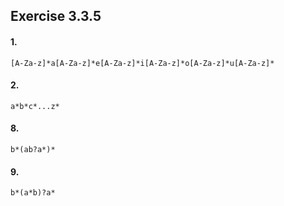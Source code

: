 ## Exercise 3.3.5

#### 1. 
```
[A-Za-z]*a[A-Za-z]*e[A-Za-z]*i[A-Za-z]*o[A-Za-z]*u[A-Za-z]*
```
#### 2.
```
a*b*c*...z*
```
#### 8.
```
b*(ab?a*)*
```

#### 9.
```
b*(a*b)?a*  
```